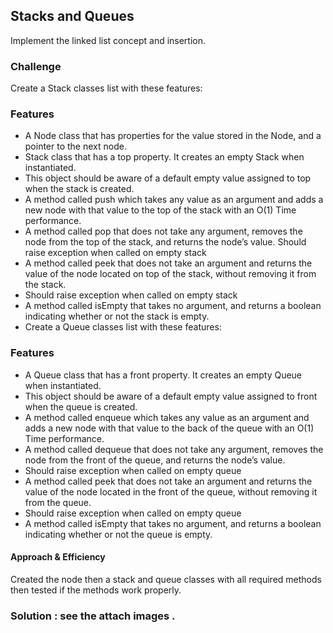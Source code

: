 ## Stacks and Queues
Implement the linked list concept and insertion.

### Challenge
Create a Stack classes list with these features:

### Features

* A Node class that has properties for the value stored in the Node, and a pointer to the next node.
* Stack class that has a top property. It creates an empty Stack when instantiated.
* This object should be aware of a default empty value assigned to top when the stack is created.
* A method called push which takes any value as an argument and adds a new node with that value to the top of the stack with an O(1) Time performance.
* A method called pop that does not take any argument, removes the node from the top of the stack, and returns the node’s value.
Should raise exception when called on empty stack
* A method called peek that does not take an argument and returns the value of the node located on top of the stack, without removing it from the stack.
* Should raise exception when called on empty stack
* A method called isEmpty that takes no argument, and returns a boolean indicating whether or not the stack is empty.
* Create a Queue classes list with these features:

### Features

* A Queue class that has a front property. It creates an empty Queue when instantiated.
* This object should be aware of a default empty value assigned to front when the queue is created.
* A method called enqueue which takes any value as an argument and adds a new node with that value to the back of the queue with an O(1) Time performance.
* A method called dequeue that does not take any argument, removes the node from the front of the queue, and returns the node’s value.
* Should raise exception when called on empty queue
* A method called peek that does not take an argument and returns the value of the node located in the front of the queue, without removing it from the queue.
* Should raise exception when called on empty queue
* A method called isEmpty that takes no argument, and returns a boolean indicating whether or not the queue is empty.

#### Approach & Efficiency
Created the node then a stack and queue classes with all required methods then tested if the methods work properly.

### Solution : see the attach images .
